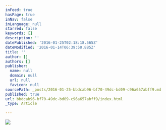 ```yaml
---
inFeed: true
hasPage: true
inNav: false
inLanguage: null
starred: false
keywords: []
description: ''
datePublished: '2016-01-25T02:18:18.565Z'
dateModified: '2016-01-14T06:39:50.885Z'
title: ''
author: []
authors: []
publisher:
  name: null
  domain: null
  url: null
  favicon: null
sourcePath: _posts/2016-01-25-bbdcab96-bf70-49dc-bd09-c96a657abff9.md
published: true
url: bbdcab96-bf70-49dc-bd09-c96a657abff9/index.html
_type: Article

---
```

![](https://the-grid-user-content.s3-us-west-2.amazonaws.com/09fc700a-3e88-4711-925c-b9b25654c7f1.jpg)